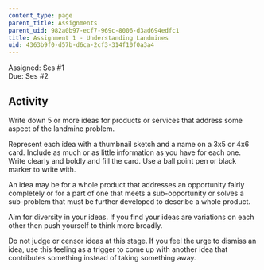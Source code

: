 ```yaml
---
content_type: page
parent_title: Assignments
parent_uid: 982a0b97-ecf7-969c-8006-d3ad694edfc1
title: Assignment 1 - Understanding Landmines
uid: 4363b9f0-d57b-d6ca-2cf3-314f10f0a3a4
---
```


Assigned: Ses #1  
Due: Ses #2

Activity
--------

Write down 5 or more ideas for products or services that address some aspect of the landmine problem.

Represent each idea with a thumbnail sketch and a name on a 3x5 or 4x6 card. Include as much or as little information as you have for each one. Write clearly and boldly and fill the card. Use a ball point pen or black marker to write with.

An idea may be for a whole product that addresses an opportunity fairly completely or for a part of one that meets a sub-opportunity or solves a sub-problem that must be further developed to describe a whole product.

Aim for diversity in your ideas. If you find your ideas are variations on each other then push yourself to think more broadly.

Do not judge or censor ideas at this stage. If you feel the urge to dismiss an idea, use this feeling as a trigger to come up with another idea that contributes something instead of taking something away.